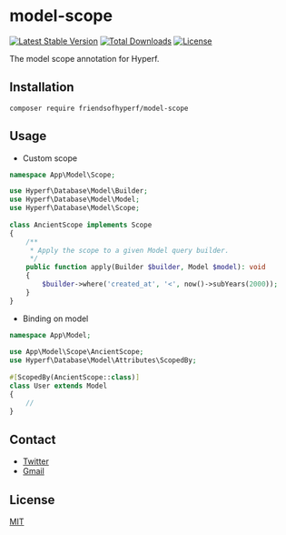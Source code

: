 # model-scope

[![Latest Stable Version](https://img.shields.io/packagist/v/friendsofhyperf/model-scope)](https://packagist.org/packages/friendsofhyperf/model-scope)
[![Total Downloads](https://img.shields.io/packagist/dt/friendsofhyperf/model-scope)](https://packagist.org/packages/friendsofhyperf/model-scope)
[![License](https://img.shields.io/packagist/l/friendsofhyperf/model-scope)](https://github.com/friendsofhyperf/model-scope)

The model scope annotation for Hyperf.

## Installation

```shell
composer require friendsofhyperf/model-scope
```

## Usage

- Custom scope

```php
namespace App\Model\Scope;

use Hyperf\Database\Model\Builder;
use Hyperf\Database\Model\Model;
use Hyperf\Database\Model\Scope;
 
class AncientScope implements Scope
{
    /**
     * Apply the scope to a given Model query builder.
     */
    public function apply(Builder $builder, Model $model): void
    {
        $builder->where('created_at', '<', now()->subYears(2000));
    }
}
```

- Binding on model

```php
namespace App\Model;
 
use App\Model\Scope\AncientScope;
use Hyperf\Database\Model\Attributes\ScopedBy;
 
#[ScopedBy(AncientScope::class)]
class User extends Model
{
    //
}
```

## Contact

- [Twitter](https://twitter.com/huangdijia)
- [Gmail](mailto:huangdijia@gmail.com)

## License

[MIT](LICENSE)
